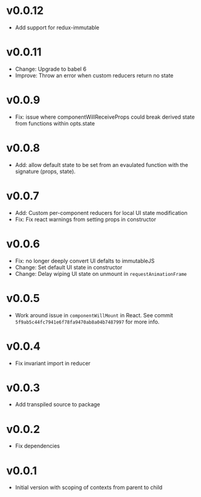 # v0.0.12
- Add support for redux-immutable

# v0.0.11
- Change: Upgrade to babel 6
- Improve: Throw an error when custom reducers return no state

# v0.0.9
- Fix: issue where componentWillReceiveProps could break derived state from
  functions within opts.state

# v0.0.8
- Add: allow default state to be set from an evaulated function with the
  signature (props, state).

# v0.0.7
- Add: Custom per-component reducers for local UI state modification
- Fix: Fix react warnings from setting props in constructor

# v0.0.6
- Fix: no longer deeply convert UI defalts to immutableJS
- Change: Set default UI state in constructor
- Change: Delay wiping UI state on unmount in `requestAnimationFrame`

# v0.0.5
- Work around issue in `componentWillMount` in React. See commit
  `5f9ab5c44fc7941e6f78fa9470ab8a04b7487997` for more info.

# v0.0.4
- Fix invariant import in reducer

# v0.0.3
- Add transpiled source to package

# v0.0.2
- Fix dependencies

# v0.0.1
- Initial version with scoping of contexts from parent to child
